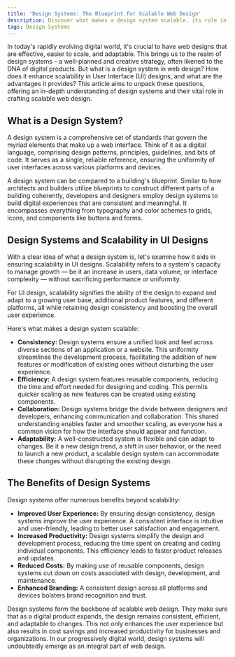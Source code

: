 ```yaml
---
title: 'Design Systems: The Blueprint for Scalable Web Design'
description: Discover what makes a design system scalable, its role in web design, and how it enhances UI designs.
tags: Design Systems
---
```


In today's rapidly evolving digital world, it's crucial to have web designs that are effective, easier to scale, and adaptable. This brings us to the realm of design systems – a well-planned and creative strategy, often likened to the DNA of digital products. But what is a design system in web design? How does it enhance scalability in User Interface (UI) designs, and what are the advantages it provides? This article aims to unpack these questions, offering an in-depth understanding of design systems and their vital role in crafting scalable web design.

## What is a Design System?

A design system is a comprehensive set of standards that govern the myriad elements that make up a web interface. Think of it as a digital language, comprising design patterns, principles, guidelines, and bits of code. It serves as a single, reliable reference, ensuring the uniformity of user interfaces across various platforms and devices.

A design system can be compared to a building's blueprint. Similar to how architects and builders utilize blueprints to construct different parts of a building coherently, developers and designers employ design systems to build digital experiences that are consistent and meaningful. It encompasses everything from typography and color schemes to grids, icons, and components like buttons and forms.

## Design Systems and Scalability in UI Designs

With a clear idea of what a design system is, let's examine how it aids in ensuring scalability in UI designs. Scalability refers to a system's capacity to manage growth — be it an increase in users, data volume, or interface complexity — without sacrificing performance or uniformity.

For UI design, scalability signifies the ability of the design to expand and adapt to a growing user base, additional product features, and different platforms, all while retaining design consistency and boosting the overall user experience.

Here's what makes a design system scalable:

- **Consistency:** Design systems ensure a unified look and feel across diverse sections of an application or a website. This uniformity streamlines the development process, facilitating the addition of new features or modification of existing ones without disturbing the user experience.
- **Efficiency:** A design system features reusable components, reducing the time and effort needed for designing and coding. This permits quicker scaling as new features can be created using existing components.
- **Collaboration:** Design systems bridge the divide between designers and developers, enhancing communication and collaboration. This shared understanding enables faster and smoother scaling, as everyone has a common vision for how the interface should appear and function.
- **Adaptability:** A well-constructed system is flexible and can adapt to changes. Be it a new design trend, a shift in user behavior, or the need to launch a new product, a scalable design system can accommodate these changes without disrupting the existing design.

## The Benefits of Design Systems

Design systems offer numerous benefits beyond scalability:

- **Improved User Experience:** By ensuring design consistency, design systems improve the user experience. A consistent interface is intuitive and user-friendly, leading to better user satisfaction and engagement.
- **Increased Productivity:** Design systems simplify the design and development process, reducing the time spent on creating and coding individual components. This efficiency leads to faster product releases and updates.
- **Reduced Costs:** By making use of reusable components, design systems cut down on costs associated with design, development, and maintenance.
- **Enhanced Branding:** A consistent design across all platforms and devices bolsters brand recognition and trust.

Design systems form the backbone of scalable web design. They make sure that as a digital product expands, the design remains consistent, efficient, and adaptable to changes. This not only enhances the user experience but also results in cost savings and increased productivity for businesses and organizations. In our progressively digital world, design systems will undoubtedly emerge as an integral part of web design.
